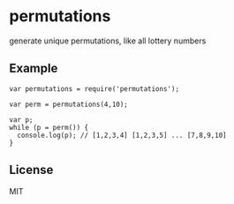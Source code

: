 
# permutations

generate unique permutations, like all lottery numbers

## Example

```
var permutations = require('permutations');

var perm = permutations(4,10);

var p;
while (p = perm()) {
  console.log(p); // [1,2,3,4] [1,2,3,5] ... [7,8,9,10]
}
```

## License

MIT
